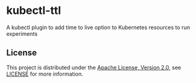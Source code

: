 # kubectl-ttl

A kubectl plugin to add time to live option to Kubernetes resources to run experiments 

## License
This project is distributed under the [Apache License, Version 2.0](http://www.apache.org/licenses/LICENSE-2.0), see [LICENSE](./LICENSE) for more information.